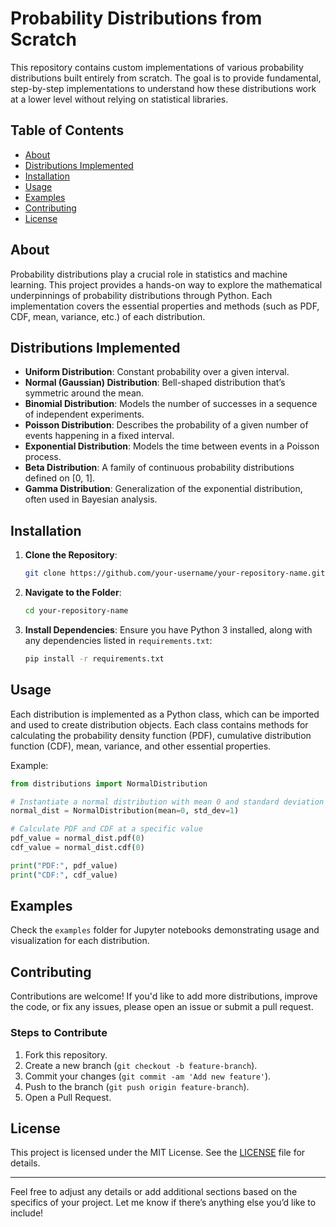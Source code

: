 
# Probability Distributions from Scratch

This repository contains custom implementations of various probability distributions built entirely from scratch. The goal is to provide fundamental, step-by-step implementations to understand how these distributions work at a lower level without relying on statistical libraries.

## Table of Contents
- [About](#about)
- [Distributions Implemented](#distributions-implemented)
- [Installation](#installation)
- [Usage](#usage)
- [Examples](#examples)
- [Contributing](#contributing)
- [License](#license)

## About

Probability distributions play a crucial role in statistics and machine learning. This project provides a hands-on way to explore the mathematical underpinnings of probability distributions through Python. Each implementation covers the essential properties and methods (such as PDF, CDF, mean, variance, etc.) of each distribution.

## Distributions Implemented

- **Uniform Distribution**: Constant probability over a given interval.
- **Normal (Gaussian) Distribution**: Bell-shaped distribution that’s symmetric around the mean.
- **Binomial Distribution**: Models the number of successes in a sequence of independent experiments.
- **Poisson Distribution**: Describes the probability of a given number of events happening in a fixed interval.
- **Exponential Distribution**: Models the time between events in a Poisson process.
- **Beta Distribution**: A family of continuous probability distributions defined on [0, 1].
- **Gamma Distribution**: Generalization of the exponential distribution, often used in Bayesian analysis.

## Installation

1. **Clone the Repository**:
   ```bash
   git clone https://github.com/your-username/your-repository-name.git
   ```
2. **Navigate to the Folder**:
   ```bash
   cd your-repository-name
   ```
3. **Install Dependencies**:
   Ensure you have Python 3 installed, along with any dependencies listed in `requirements.txt`:
   ```bash
   pip install -r requirements.txt
   ```

## Usage

Each distribution is implemented as a Python class, which can be imported and used to create distribution objects. Each class contains methods for calculating the probability density function (PDF), cumulative distribution function (CDF), mean, variance, and other essential properties.

Example:
```python
from distributions import NormalDistribution

# Instantiate a normal distribution with mean 0 and standard deviation 1
normal_dist = NormalDistribution(mean=0, std_dev=1)

# Calculate PDF and CDF at a specific value
pdf_value = normal_dist.pdf(0)
cdf_value = normal_dist.cdf(0)

print("PDF:", pdf_value)
print("CDF:", cdf_value)
```

## Examples

Check the `examples` folder for Jupyter notebooks demonstrating usage and visualization for each distribution.

## Contributing

Contributions are welcome! If you'd like to add more distributions, improve the code, or fix any issues, please open an issue or submit a pull request.

### Steps to Contribute
1. Fork this repository.
2. Create a new branch (`git checkout -b feature-branch`).
3. Commit your changes (`git commit -am 'Add new feature'`).
4. Push to the branch (`git push origin feature-branch`).
5. Open a Pull Request.

## License

This project is licensed under the MIT License. See the [LICENSE](LICENSE) file for details.

---

Feel free to adjust any details or add additional sections based on the specifics of your project. Let me know if there’s anything else you’d like to include!